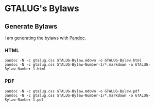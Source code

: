 GTALUG's Bylaws
===============

Generate Bylaws
---------------

I am generating the bylaws with [Pandoc](http://johnmacfarlane.net/pandoc/).

### HTML

	pandoc -N -c gtalug.css GTALUG-Bylaw.mdown -o GTALUG-Bylaw.html
	pandoc -N -c gtalug.css GTALUG-Bylaw-Number-1/*.markdown -o GTALUG-Bylaw-Number-1.html

### PDF

	pandoc -N -c gtalug.css GTALUG-Bylaw.mdown -o GTALUG-Bylaw.pdf
	pandoc -N -c gtalug.css GTALUG-Bylaw-Number-1/*.markdown -o GTALUG-Bylaw-Number-1.pdf

